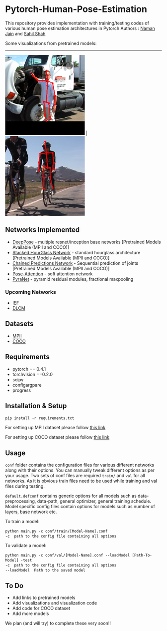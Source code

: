 # Pytorch-Human-Pose-Estimation
This repository provides implementation with training/testing codes of various human pose estimation architectures in Pytorch
Authors : [Naman Jain](https://github.com/Naman-ntc) and [Sahil Shah](https://github.com/sahil00199)

Some visualizations from pretrained models:

------------------------
![3.png](./vis/3.png) | ![42.png](./vis/42.png)

## Networks Implemented
* [DeepPose](https://static.googleusercontent.com/media/research.google.com/en//pubs/archive/42237.pdf) - multiple resnet/inception base networks [Pretrained Models Available (MPII and COCO)]
* [Stacked HourGlass Network](https://arxiv.org/pdf/1603.06937.pdf) - standard hourglass architecture [Pretrained Models Available (MPII and COCO)]
* [Chained Predictions Network](https://arxiv.org/pdf/1605.02346.pdf) - Sequential prediction of joints [Pretrained Models Available (MPII and COCO)]
* [Pose-Attention](https://arxiv.org/pdf/1702.07432.pdf) - soft attention network
* [PyraNet](https://arxiv.org/pdf/1708.01101.pdf) - pyramid residual modules, fractional maxpooling

### Upcoming Networks
* [IEF](https://arxiv.org/pdf/1507.06550.pdf)
* [DLCM](http://openaccess.thecvf.com/content_ECCV_2018/papers/Wei_Tang_Deeply_Learned_Compositional_ECCV_2018_paper.pdf)

## Datasets
* [MPII](http://human-pose.mpi-inf.mpg.de/)
* [COCO](http://cocodataset.org/#home)

## Requirements
* pytorch == 0.4.1
* torchvision ==0.2.0
* scipy
* configargpare
* progress

## Installation & Setup
`pip install -r requirements.txt`

For setting up MPII dataset please follow [this link](https://github.com/princeton-vl/pose-hg-train#getting-started)

For setting up COCO dataset please follow [this link](https://github.com/Microsoft/human-pose-estimation.pytorch#quick-start)

## Usage
`conf` folder contains the configuration files for various different networks along with their options. You can manually tweak different options as per your usage.
Two sets of conf files are required `train/` and `val` for all networks. As it is obvious train files need to be used while training and val files during testing.

`default.defconf` contains generic options for all models such as data-preprocessing, data-path, general optimizer, general training schedule.
Model specific config files contain options for models such as number of layers, base network etc.

To train a model:
```
python main.py -c conf/train/[Model-Name].conf
-c 	path to the config file containing all options
```

To validate a model:
```
python main.py -c conf/val/[Model-Name].conf --loadModel [Path-To-Model] -test 
-c 	path to the config file containing all options
--loadModel  Path to the saved model
```

## To Do
* Add links to pretrained models
* Add visualizations and visualization code
* Add code for COCO dataset
* Add more models

We plan (and will try) to complete these very soon!!

